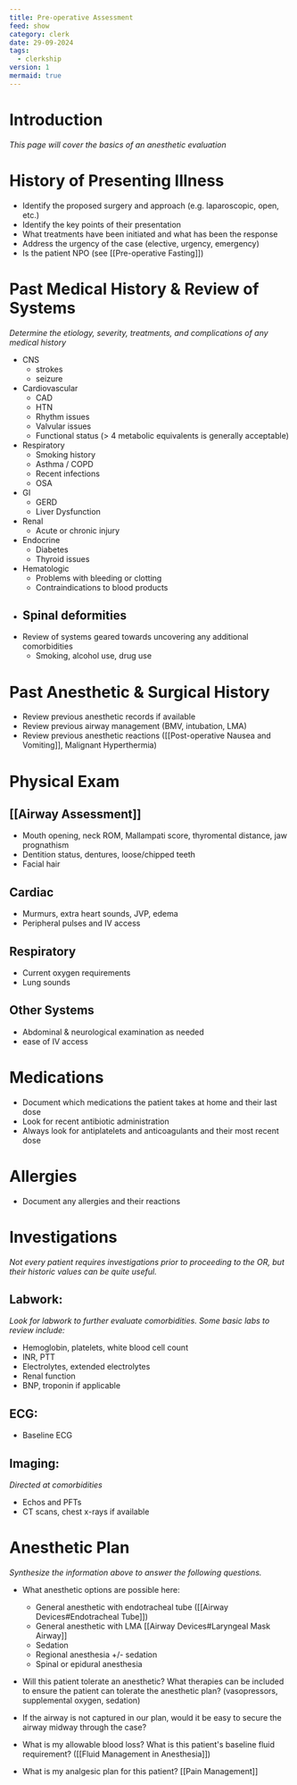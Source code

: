 ```yaml
---
title: Pre-operative Assessment
feed: show
category: clerk
date: 29-09-2024
tags:
  - clerkship
version: 1
mermaid: true
---
```


# Introduction
*This page will cover the basics of an anesthetic evaluation*

# History of Presenting Illness
- Identify the proposed surgery and approach (e.g. laparoscopic, open, etc.)
- Identify the key points of their presentation
- What treatments have been initiated and what has been the response
- Address the urgency of the case (elective, urgency, emergency)
- Is the patient NPO (see [[Pre-operative Fasting]])



# Past Medical History & Review of Systems
*Determine the etiology, severity, treatments, and complications of any medical history*

- CNS
	- strokes
	- seizure
- Cardiovascular
	- CAD
	- HTN
	- Rhythm issues
	- Valvular issues
	- Functional status (> 4 metabolic equivalents is generally acceptable)
- Respiratory
	- Smoking history
	- Asthma / COPD
	- Recent infections
	- OSA
- GI
	- GERD
	- Liver Dysfunction
- Renal
	- Acute or chronic injury
- Endocrine
	- Diabetes
	- Thyroid issues
- Hematologic
	- Problems with bleeding or clotting
	- Contraindications to blood products
- Spinal deformities
	- 
- Review of systems geared towards uncovering any additional comorbidities
	- Smoking, alcohol use, drug use

# Past Anesthetic & Surgical History
- Review previous anesthetic records if available
- Review previous airway management (BMV, intubation, LMA)
- Review previous anesthetic reactions ([[Post-operative Nausea and Vomiting]], Malignant Hyperthermia)

# Physical Exam
## [[Airway Assessment]]
- Mouth opening, neck ROM, Mallampati score, thyromental distance, jaw prognathism
- Dentition status, dentures, loose/chipped teeth
- Facial hair

## Cardiac
- Murmurs, extra heart sounds, JVP, edema
- Peripheral pulses and IV access

## Respiratory
- Current oxygen requirements
- Lung sounds

## Other Systems
- Abdominal & neurological examination as needed
- ease of IV access

# Medications
- Document which medications the patient takes at home and their last dose 
- Look for recent antibiotic administration
- Always look for antiplatelets and anticoagulants and their most recent dose

# Allergies
- Document any allergies and their reactions

# Investigations
*Not every patient requires investigations prior to proceeding to the OR, but their historic values can be quite useful.*

## Labwork:
*Look for labwork to further evaluate comorbidities. Some basic labs to review include:*
- Hemoglobin, platelets, white blood cell count
- INR, PTT
- Electrolytes, extended electrolytes
- Renal function
- BNP, troponin if applicable

## ECG:
- Baseline ECG

## Imaging:
*Directed at comorbidities*
- Echos and PFTs
- CT scans, chest x-rays if available

# Anesthetic Plan
*Synthesize the information above to answer the following questions.*

- What anesthetic options are possible here:
   - General anesthetic with endotracheal tube ([[Airway Devices#Endotracheal Tube]])
   - General anesthetic with LMA [[Airway Devices#Laryngeal Mask Airway]]
   - Sedation
   - Regional anesthesia +/- sedation
   - Spinal or epidural anesthesia

- Will this patient tolerate an anesthetic? What therapies can be included to ensure the patient can tolerate the anesthetic plan? (vasopressors, supplemental oxygen, sedation)

- If the airway is not captured in our plan, would it be easy to secure the airway midway through the case?

- What is my allowable blood loss? What is this patient's baseline fluid requirement? ([[Fluid Management in Anesthesia]])

- What is my analgesic plan for this patient? [[Pain Management]]

[^1]:
[^2]:
[^3]:
[^4]:
